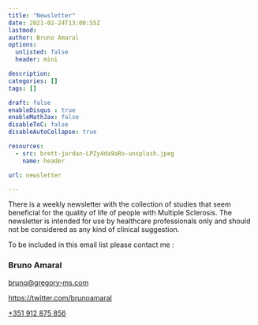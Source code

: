 ```yaml
---
title: "Newsletter"
date: 2021-02-24T13:00:55Z
lastmod: 
author: Bruno Amaral
options:
  unlisted: false
  header: mini

description: 
categories: []
tags: []

draft: false
enableDisqus : true
enableMathJax: false
disableToC: false
disableAutoCollapse: true

resources:
  - src: brett-jordan-LPZy4da9aRo-unsplash.jpeg
    name: header

url: newsletter

---
```


There is a weekly newsletter with the collection of studies that seem  beneficial for the quality of life of people with Multiple Sclerosis. The newsletter is intended for use by healthcare professionals only and should not be considered as any kind of clinical suggestion.

To be included in this email list please contact me :

### Bruno Amaral

<a href="mailto:bruno@gregory-ms.com" class="umami--click--email-bruno-newsletter-page">bruno@gregory-ms.com</a>

https://twitter.com/brunoamaral

[+351 912 875 856](tel:+351912875856)


